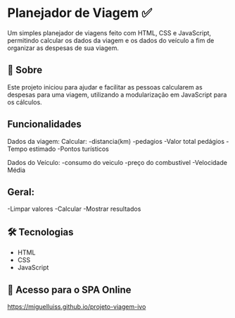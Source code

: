 # Planejador de Viagem ✅
Um simples planejador de viagens feito com HTML, CSS e JavaScript, permitindo calcular os dados da viagem e os dados do veículo a fim de organizar as despesas de sua viagem.

## 📌 Sobre
Este projeto iniciou para ajudar e facilitar as pessoas calcularem as despesas para uma viagem, utilizando a modularização em JavaScript para os cálculos.

## Funcionalidades

Dados da viagem:
Calcular:
-distancia(km)
-pedagios
-Valor total pedágios
-Tempo estimado
-Pontos turísticos

Dados do Veículo:
-consumo do veiculo
-preço do combustivel
-Velocidade Média

## Geral:

-Limpar valores
-Calcular
-Mostrar resultados

## 🛠 Tecnologias
- HTML
- CSS
- JavaScript

## 🚀 Acesso para o SPA Online
https://miguelluiss.github.io/projeto-viagem-ivo
